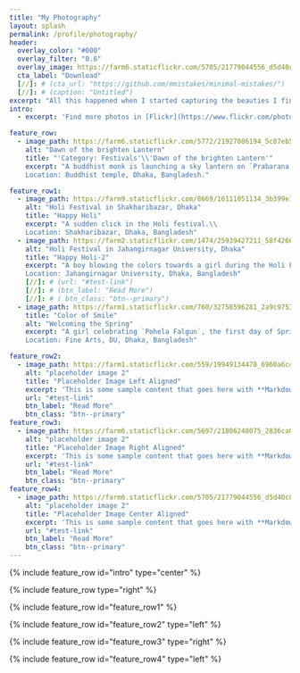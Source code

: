 ```yaml
---
title: "My Photography"
layout: splash
permalink: /profile/photography/
header:
  overlay_color: "#000"
  overlay_filter: "0.6"
  overlay_image: https://farm6.staticflickr.com/5705/21779044556_d5d40c8c17_k.jpg
  cta_label: "Download"
  [//]: # (cta_url: "https://github.com/mmistakes/minimal-mistakes/")
  [//]: # (caption: "Untitled")  
excerpt: "All this happened when I started capturing the beauties I find in the surroundings"
intro: 
  - excerpt: 'Find more photos in [Flickr](https://www.flickr.com/photos/roysclick/)'

feature_row:
  - image_path: https://farm6.staticflickr.com/5772/21927086194_5c87eb5482_b.jpg
    alt: "Dawn of the brighten Lantern"
    title: "'Category: Festivals'\\'Dawn of the brighten Lantern'"
    excerpt: "A buddhist monk is launching a sky lantern on `Prabarana Purnima`.\\
    Location: Buddhist temple, Dhaka, Bangladesh."

feature_row1:
  - image_path: https://farm9.staticflickr.com/8669/16111051134_3b399e1515_b.jpg
    alt: "Holi Festival in Shakharibazar, Dhaka"
    title: "Happy Holi"
    excerpt: "A sudden click in the Holi festival.\\ 
    Location: Shakharibazar, Dhaka, Bangladesh"
  - image_path: https://farm2.staticflickr.com/1474/25939427211_58f4266fc9_b.jpg
    alt: "Holi Festival in Jahangirnagar University, Dhaka"
    title: "Happy Holi-2"
    excerpt: "A boy blowing the colors towards a girl during the Holi Festival.\\ 
    Location: Jahangirnagar University, Dhaka, Bangladesh"
    [//]: # (url: "#test-link")
    [//]: # (btn_label: "Read More")
    [//]: # ( btn_class: "btn--primary")
  - image_path: https://farm1.staticflickr.com/760/32758596281_2a9c975340_b.jpg
    title: "Color of Smile"
    alt: "Welcoming the Spring"
    excerpt: "A girl celebrating `Pohela Falgun`, the first day of Spring.\\ 
    Location: Fine Arts, DU, Dhaka, Bangladesh"

feature_row2:
  - image_path: https://farm1.staticflickr.com/559/19949134478_6960a6cc2c_k.jpg
    alt: "placeholder image 2"
    title: "Placeholder Image Left Aligned"
    excerpt: 'This is some sample content that goes here with **Markdown** formatting. Left aligned with `type="left"`'
    url: "#test-link"
    btn_label: "Read More"
    btn_class: "btn--primary"
feature_row3:
  - image_path: https://farm6.staticflickr.com/5697/21806248075_2836ca0600_k.jpg
    alt: "placeholder image 2"
    title: "Placeholder Image Right Aligned"
    excerpt: 'This is some sample content that goes here with **Markdown** formatting. Right aligned with `type="right"`'
    url: "#test-link"
    btn_label: "Read More"
    btn_class: "btn--primary"
feature_row4:
  - image_path: https://farm6.staticflickr.com/5705/21779044556_d5d40c8c17_k.jpg
    alt: "placeholder image 2"
    title: "Placeholder Image Center Aligned"
    excerpt: 'This is some sample content that goes here with **Markdown** formatting. Centered with `type="center"`'
    url: "#test-link"
    btn_label: "Read More"
    btn_class: "btn--primary"
---
```


{% include feature_row id="intro" type="center" %}

{% include feature_row type="right" %}

{% include feature_row id="feature_row1" %}

{% include feature_row id="feature_row2" type="left" %}

{% include feature_row id="feature_row3" type="right" %}

{% include feature_row id="feature_row4" type="left" %}
